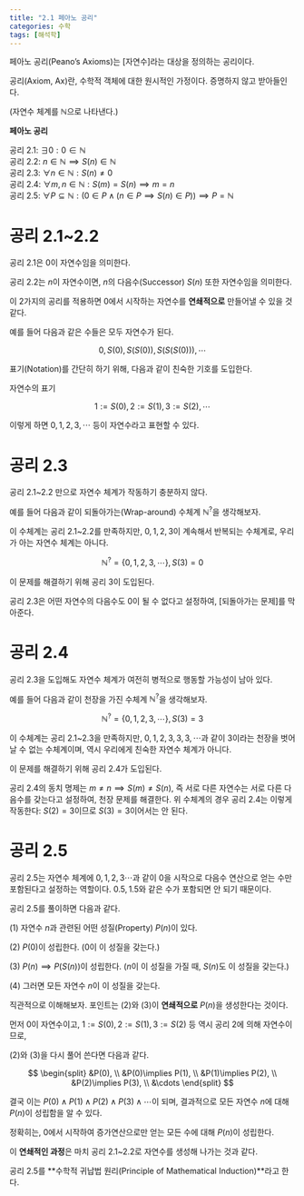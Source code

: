 ```yaml
---
title: "2.1 페아노 공리"
categories: 수학
tags: [해석학]
---
```


페아노 공리(Peano’s Axioms)는 [자연수]라는 대상을 정의하는 공리이다. 

공리(Axiom, Ax)란, 수학적 객체에 대한 원시적인 가정이다. 증명하지 않고 받아들인다.

(자연수 체계를 $\mathbb N$으로 나타낸다.)

**페아노 공리**

공리 2.1: $\exists0:0\in\mathbb N$
<br>공리 2.2: $n\in\mathbb N\implies S(n)\in\mathbb N$
<br>공리 2.3: $\forall n\in\mathbb N:S(n)\not=0$
<br>공리 2.4: $\forall m,n\in\mathbb N:S(m)=S(n)\implies m=n$
<br>공리 2.5: $\forall P\subseteq\mathbb N: (0\in P\land(n\in P\implies S(n)\in P))\implies P=\mathbb N$

# 공리 2.1~2.2

공리 2.1은 $0$이 자연수임을 의미한다.

공리 2.2는 $n$이 자연수이면, $n$의 다음수(Successor) $S(n)$ 또한 자연수임을 의미한다.

이 2가지의 공리를 적용하면 $0$에서 시작하는 자연수를 **연쇄적으로** 만들어낼 수 있을 것 같다. 

예를 들어 다음과 같은 수들은 모두 자연수가 된다.

$$
0,S(0),S(S(0)),S(S(S(0))),\cdots
$$

표기(Notation)를 간단히 하기 위해, 다음과 같이 친숙한 기호를 도입한다.

자연수의 표기

$$
1:=S(0),2:=S(1),3:=S(2),\cdots
$$

이렇게 하면 $0,1,2,3,\cdots$ 등이 자연수라고 표현할 수 있다.

# 공리 2.3

공리 2.1~2.2 만으로 자연수 체계가 작동하기 충분하지 않다. 

예를 들어 다음과 같이 되돌아가는(Wrap-around) 수체계 $\mathbb N^?$을 생각해보자.

이 수체계는 공리 2.1~2.2를 만족하지만, $0,1,2,3$이 계속해서 반복되는 수체계로, 우리가 아는 자연수 체계는 아니다.

$$
\mathbb N^?=\lbrace 0,1,2,3,\cdots \rbrace,S(3)=0
$$

이 문제를 해결하기 위해 공리 3이 도입된다. 

공리 2.3은 어떤 자연수의 다음수도 $0$이 될 수 없다고 설정하여, [되돌아가는 문제]를 막아준다.

# 공리 2.4

공리 2.3을 도입해도 자연수 체계가 여전히 병적으로 행동할 가능성이 남아 있다.

예를 들어 다음과 같이 천장을 가진 수체계 $\mathbb N^?$을 생각해보자.

$$
\mathbb N^?=\lbrace 0,1,2,3,\cdots \rbrace,S(3)=3
$$

이 수체계는 공리 2.1~2.3을 만족하지만, $0,1,2,3,3,3,\cdots$과 같이 $3$이라는 천장을 벗어날 수 없는 수체계이며, 역시 우리에게 친숙한 자연수 체계가 아니다.

이 문제를 해결하기 위해 공리 2.4가 도입된다. 

공리 2.4의 동치 명제는 $m\not=n\implies S(m)\not=S(n)$, 즉 서로 다른 자연수는 서로 다른 다음수를 갖는다고 설정하여, 천장 문제를 해결한다. 위 수체계의 경우 공리 2.4는 이렇게 작동한다: $S(2)=3$이므로 $S(3)=3$이어서는 안 된다.

# 공리 2.5

공리 2.5는 자연수 체계에 $0,1,2,3\cdots$과 같이 $0$을 시작으로 다음수 연산으로 얻는 수만 포함된다고 설정하는 역할이다. $0.5, 1.5$와 같은 수가 포함되면 안 되기 때문이다.

공리 2.5를 풀이하면 다음과 같다.

(1) 자연수 $n$과 관련된 어떤 성질(Property) $P(n)$이 있다.

(2) $P(0)$이 성립한다. ($0$이 이 성질을 갖는다.)

(3) $P(n)\implies P(S(n))$이 성립한다. ($n$이 이 성질을 가질 때, $S(n)$도 이 성질을 갖는다.)

(4) 그러면 모든 자연수 $n$이 이 성질을 갖는다.

직관적으로 이해해보자. 포인트는 (2)와 (3)이 **연쇄적으로** $P(n)$을 생성한다는 것이다.

먼저 $0$이 자연수이고, $1:=S(0),2:=S(1),3:=S(2)$ 등 역시 공리 2에 의해 자연수이므로,

(2)와 (3)을 다시 풀어 쓴다면 다음과 같다.

$$
\begin{split}
&P(0),
\\
&P(0)\implies P(1),
\\
&P(1)\implies P(2),
\\
&P(2)\implies P(3),
\\
&\cdots
\end{split}
$$

결국 이는 $P(0)\land P(1)\land P(2)\land P(3)\land\cdots$이 되며, 결과적으로 모든 자연수 $n$에 대해 $P(n)$이 성립함을 알 수 있다. 

정확히는, $0$에서 시작하여 증가연산으로만 얻는 모든 수에 대해 $P(n)$이 성립한다.

이 **연쇄적인 과정**은 마치 공리 2.1~2.2로 자연수를 생성해 나가는 것과 같다.

공리 2.5를 **수학적 귀납법 원리(Principle of Mathematical Induction)**라고 한다.